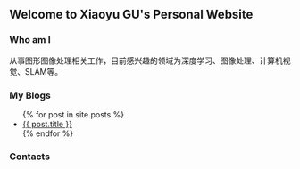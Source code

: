 ## Welcome to Xiaoyu GU's Personal Website

### Who am I
从事图形图像处理相关工作，目前感兴趣的领域为深度学习、图像处理、计算机视觉、SLAM等。

### My Blogs

<ul>
  {% for post in site.posts %}
    <li>
      <a href="{{ post.url }}">{{ post.title }}</a>
    </li>
  {% endfor %}
</ul> 

### Contacts


